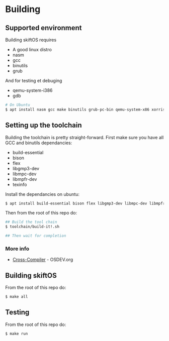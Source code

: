 # Building

## Supported environment

Building skiftOS requires

- A good linux distro
- nasm
- gcc
- binutils
- grub

And for testing et debuging
- qemu-system-i386
- gdb


```sh
# On Ubuntu
$ apt install nasm gcc make binutils grub-pc-bin qemu-system-x86 xorriso mtools
```

## Setting up the toolchain

Building the toolchain is pretty straight-forward.
First make sure you have all GCC and binutils dependancies:

- build-essential
- bison
- flex
- libgmp3-dev
- libmpc-dev
- libmpfr-dev
- texinfo

Install the dependancies on ubuntu:
```sh
$ apt install build-essential bison flex libgmp3-dev libmpc-dev libmpfr-dev texinfo
```

Then from the root of this repo do:

```sh
## Build the tool chain
$ toolchain/build-it!.sh

## Then wait for completion
```

### More info
  - [Cross-Compiler](https://wiki.osdev.org/GCC_Cross-Compiler) - OSDEV.org

## Building skiftOS
From the root of this repo do:

```sh
$ make all
```

## Testing

From the root of this repo do:

```sh
$ make run
```
